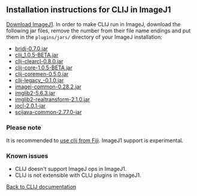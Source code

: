 ## Installation instructions for CLIJ in ImageJ1

[Download ImageJ1](https://imagej.nih.gov/ij/download.html). In order to make CLIJ run in ImageJ, download the following jar files, remove the number from their file name endings and put them in the `plugins/jars/` directory of your ImageJ installation:
* [bridj-0.7.0.jar](https://sites.imagej.net/clij/jars/bridj-0.7.0.jar-20181201213334)
* [clij_1.0.5-BETA.jar](https://github.com/clij/clij/releases/download/1.0.5-BETA/clij-core-1.0.5-BETA.jar)
* [clij-clearcl-0.8.0.jar](https://sites.imagej.net/clij/jars/clij-clearcl-0.8.0.jar-20190115231015)
* [clij-core-1.0.5-BETA.jar](https://github.com/clij/clij/releases/download/1.0.5-BETA/clij-core-1.0.5-BETA.jar)
* [clij-coremen-0.5.0.jar](https://sites.imagej.net/clij/jars/clij-coremem-0.5.0.jar-20190115231015)
* [clij-legacy_-0.1.0.jar](https://github.com/clij/clij-legacy/releases/download/0.1.0/clij-legacy_-0.1.0.jar)
* [imagej-common-0.28.2.jar](https://sites.imagej.net/Java-8/jars/imagej-common-0.28.2.jar-20190516211613)
* [imglib2-5.6.3.jar](https://sites.imagej.net/Java-8/jars/imglib2-5.6.3.jar-20181204141527)
* [imglib2-realtransform-2.1.0.jar](https://sites.imagej.net/Java-8/jars/imglib2-realtransform-2.1.0.jar-20181204141527)
* [jocl-2.0.1-jar](https://sites.imagej.net/clij/jars/jocl-2.0.1.jar-20181201212910)
* [scijava-common-2.77.0-jar](https://sites.imagej.net/Java-8/jars/scijava-common-2.76.1.jar-20181204141527)

### Please note
It is recommended to [use clij from Fiji](https://clij.github.io/clij-docs/installationInFiji). ImageJ1 support is experimental.

### Known issues
* CLIJ doesn't support ImageJ ops in ImageJ1.
* CLIJ is not extensible with CLIJ plugins in ImageJ1.

[Back to CLIJ documentation](https://clij.github.io/)